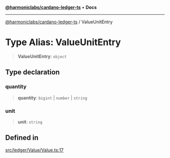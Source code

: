 [**@harmoniclabs/cardano-ledger-ts**](../README.md) • **Docs**

***

[@harmoniclabs/cardano-ledger-ts](../globals.md) / ValueUnitEntry

# Type Alias: ValueUnitEntry

> **ValueUnitEntry**: `object`

## Type declaration

### quantity

> **quantity**: `bigint` \| `number` \| `string`

### unit

> **unit**: `string`

## Defined in

[src/ledger/Value/Value.ts:17](https://github.com/HarmonicLabs/cardano-ledger-ts/blob/94dd590ffe94133126b0d8d49920fc7b002e1975/src/ledger/Value/Value.ts#L17)
